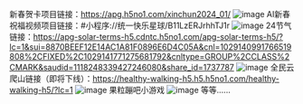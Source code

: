 新春贺卡项目链接：https://apg.h5no1.com/xinchun2024_01/
![image](https://github.com/chen688L/zuoping/assets/84448267/498e50ad-c78d-4444-95be-bca60a7cf862)
AI新春祝福视频项目链接：#小程序://统一快乐星球/B11LzERJrhhTJ1r
![image](https://github.com/chen688L/zuoping/assets/84448267/a77a3d58-7d33-4d8a-9334-b0dd8d8e13a1)
24节气链接：https://apg-solar-terms-h5.cdntc.h5no1.com/apg-solar-terms-h5/?lc=1&sui=8870BEEF12E14AC1A81F0896E6D4C05A&cnl=1029140991766519808%2CFIXED%2C1029141771275681792&cnltype=GROUP%2CCLASS%2CMARK&saudid=1118248339427246080&share_id=1737787
![image](https://github.com/chen688L/zuoping/assets/84448267/8925f426-5fcd-4e27-8612-9fc34b8371dd)
全民云爬山链接（即将下线）：https://healthy-walking-h5.h5.h5no1.com/healthy-walking-h5/?lc=1
![image](https://github.com/chen688L/zuoping/assets/84448267/c56a3179-6a3e-4a46-8c18-3fbfe24e0489)
果粒蹦吧小游戏
![image](https://github.com/chen688L/zuoping/assets/84448267/79bd3dc6-e18d-4c54-afc8-905685df38af)
等等......
